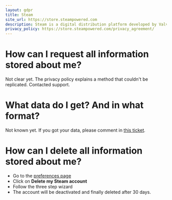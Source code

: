 ```yaml
---
layout: gdpr
title: Steam
site_url: https://store.steampowered.com
description: Steam is a digital distribution platform developed by Valve Corporation.
privacy_policy: https://store.steampowered.com/privacy_agreement/ 
---
```


# How can I request all information stored about me?

Not clear yet. The privacy policy explains a method that couldn't be replicated. Contacted support.

# What data do I get? And in what format?

Not known yet. If you got your data, please comment in [this ticket](https://github.com/howtogdpr/howtogdpr.me/issues/10).

# How can I delete all information stored about me?

* Go to the [preferences page](https://store.steampowered.com/account/)
* Click on **Delete my Steam account**
* Follow the three step wizard
* The account will be deactivated and finally deleted after 30 days.

